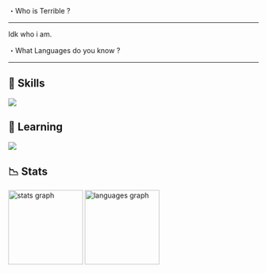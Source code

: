 ・Who is Terrible ?
______________________

Idk who i am.


・What Languages do you know ?
______________________

## 💼 Skills
  <a href="https://skillicons.dev">
    <img src="https://skillicons.dev/icons?i=ae,discord,bots,ps,py" />
  </a>
</p>

## 📜 Learning

  <a href="https://skillicons.dev">
    <img src="https://skillicons.dev/icons?i=html,lua,dotnet,cs" />
  </a>
</p>


## 📉 Stats

<img src="https://github-readme-stats.vercel.app/api?username=terrlble&show_icons=true&count_private=true&theme=dark&hide_border=true" height="150" alt="stats graph"  />
<img src="https://github-readme-stats.vercel.app/api/top-langs/?username=terrlble&layout=compact&langs_count=5&theme=dark&hide_border=true" height="150" alt="languages graph"  />